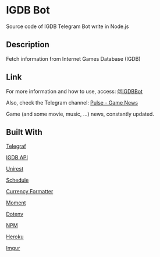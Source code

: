 # IGDB Bot
Source code of IGDB Telegram Bot write in Node.js

## Description
Fetch information from Internet Games Database (IGDB)

## Link
For more information and how to use, access:
[@IGDBBot](http://telegram.me/IGDBBot)

Also, check the Telegram channel:
[Pulse - Game News](https://t.me/pulsegamenews)

Game (and some movie, music, ...) news, constantly updated.

## Built With
[Telegraf](https://github.com/telegraf/telegraf)

[IGDB API](https://github.com/igdb/igdb-api-node)

[Unirest](https://github.com/Kong/unirest-nodejs)

[Schedule](https://github.com/node-schedule/node-schedule)

[Currency Formatter](https://github.com/smirzaei/currency-formatter)

[Moment](https://github.com/moment/moment)

[Dotenv](https://github.com/motdotla/dotenv)

[NPM](https://github.com/npm/npm)

[Heroku](https://www.heroku.com/)

[Imgur](https://imgur.com/)
